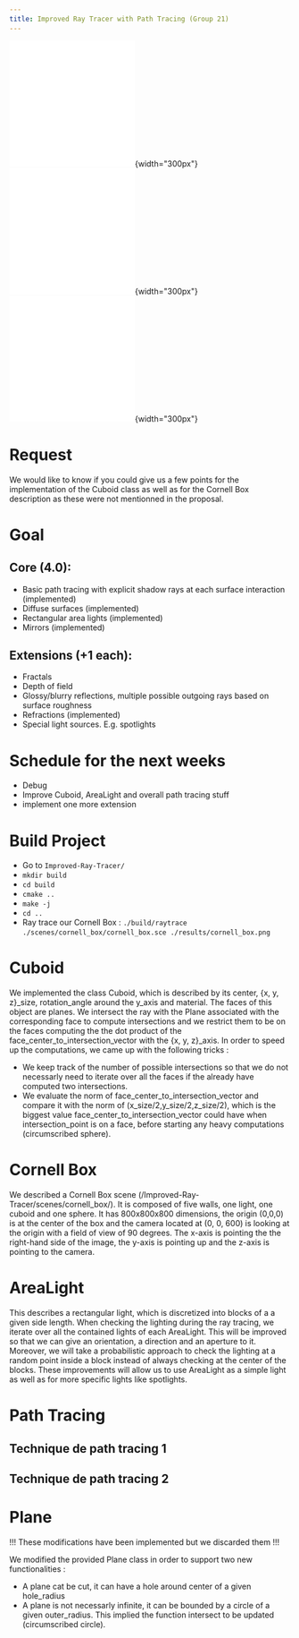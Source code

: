 ```yaml
---
title: Improved Ray Tracer with Path Tracing (Group 21)
---
```


![Fig. 1](../res/images/test.png){width="300px"}
![Fig. 2](../res/images/test.png){width="300px"}
![Fig. 3](../res/images/test.png){width="300px"}

# Request
We would like to know if you could give us a few points for the implementation of the Cuboid class as well as for the Cornell Box description as these were not mentionned in the proposal.

# Goal
## Core (4.0):
- Basic path tracing with explicit shadow rays at each surface interaction (implemented)
- Diffuse surfaces (implemented)
- Rectangular area lights (implemented)
- Mirrors (implemented)

## Extensions (+1 each):
- Fractals
- Depth of field
- Glossy/blurry reflections, multiple possible outgoing rays based on surface roughness
- Refractions (implemented)
- Special light sources. E.g. spotlights

# Schedule for the next weeks
- Debug
- Improve Cuboid, AreaLight and overall path tracing stuff
- implement one more extension

# Build Project
- Go to `Improved-Ray-Tracer/`
- `mkdir build`
- `cd build`
- `cmake ..`
- `make -j`
- `cd ..`
- Ray trace our Cornell Box : `./build/raytrace ./scenes/cornell_box/cornell_box.sce ./results/cornell_box.png`

# Cuboid
We implemented the class Cuboid, which is described by its center, {x, y, z}_size, rotation_angle around the y_axis and material. The faces of this object are planes. We intersect the ray with the Plane associated with the corresponding face to compute intersections and we restrict them to be on the faces computing the the dot product of the face_center_to_intersection_vector with the {x, y, z}_axis. In order to speed up the computations, we came up with the following tricks :

- We keep track of the number of possible intersections so that we do not necessarly need to iterate over all the faces if the already have computed two intersections.
- We evaluate the norm of face_center_to_intersection_vector and compare it with the norm of (x_size/2,y_size/2,z_size/2), which is the biggest value face_center_to_intersection_vector could have when intersection_point is on a face, before starting any heavy computations (circumscribed sphere).

# Cornell Box
We described a Cornell Box scene (/Improved-Ray-Tracer/scenes/cornell_box/). It is composed of five walls, one light, one cuboid and one sphere. It has 800x800x800 dimensions, the origin (0,0,0) is at the center of the box and the camera located at (0, 0, 600) is looking at the origin with a field of view of 90 degrees. The x-axis is pointing the the right-hand side of the image, the y-axis is pointing up and the z-axis is pointing to the camera.

# AreaLight
This describes a rectangular light, which is discretized into blocks of a a given side length. When checking the lighting during the ray tracing, we iterate over all the contained lights of each AreaLight. This will be improved so that we can give an orientation, a direction and an aperture to it. Moreover, we will take a probabilistic approach to check the lighting at a random point inside a block instead of always checking at the center of the blocks. These improvements will allow us to use AreaLight as a simple light as well as for more specific lights like spotlights.

# Path Tracing
## Technique de path tracing 1

## Technique de path tracing 2

# Plane
!!! These modifications have been implemented but we discarded them !!!

We modified the provided Plane class in order to support two new functionalities :

- A plane cat be cut, it can have a hole around center of a given hole_radius
- A plane is not necessarly infinite, it can be bounded by a circle of a given outer_radius. This implied the function intersect to be updated (circumscribed circle).
